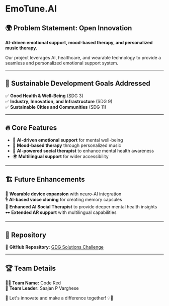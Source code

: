 # EmoTune.AI

## 🌍 Problem Statement: Open Innovation

**AI-driven emotional support, mood-based therapy, and personalized music therapy.**

Our project leverages AI, healthcare, and wearable technology to provide a seamless and personalized emotional support system.

---

## 🎯 Sustainable Development Goals Addressed

✅ **Good Health & Well-Being** (SDG 3)  
✅ **Industry, Innovation, and Infrastructure** (SDG 9)  
✅ **Sustainable Cities and Communities** (SDG 11)

---

## 🔥 Core Features

- 🧠 **AI-driven emotional support** for mental well-being
- 🎵 **Mood-based therapy** through personalized music
- 🤖 **AI-powered social therapist** to enhance mental health awareness
- 🌍 **Multilingual support** for wider accessibility

---

## 🏗️ Future Enhancements

🚀 **Wearable device expansion** with neuro-AI integration  
🎙️ **AI-based voice cloning** for creating memory capsules  
💬 **Enhanced AI Social Therapist** to provide deeper mental health insights  
🕶️ **Extended AR support** with multilingual capabilities  

---

## 📂 Repository

🔗 **GitHub Repository**: [GDG Solutions Challenge](https://github.com/saajan376/GDG-Solutions-Challenge)

---

## 🏆 Team Details

👨‍💻 **Team Name:** Code Red  
👤 **Team Leader:** Saajan P Varghese  

🚀 Let's innovate and make a difference together! 💡💙

